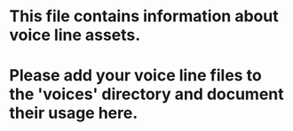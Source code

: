 # This file contains information about voice line assets. 
# Please add your voice line files to the 'voices' directory and document their usage here.